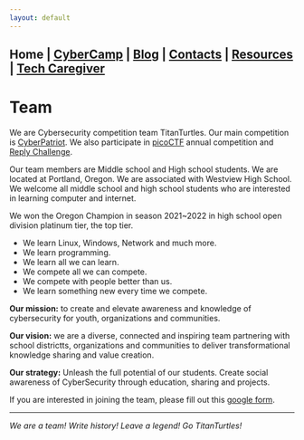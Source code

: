 ```yaml
---
layout: default
---
```


## **Home** | [CyberCamp](./cybercamp.html) | [Blog](./blog.html) | [Contacts](./contacts.html) | [Resources](./resources.html) | [Tech Caregiver](./techcg.html)

# Team

We are Cybersecurity competition team TitanTurtles. Our main competition is [CyberPatriot](https://www.uscyberpatriot.org/). We also participate in [picoCTF](https://picoctf.org/) annual competition and [Reply Challenge](https://challenges.reply.com/tamtamy/challenges/category/cybersecurity#home). 

Our team members are Middle school and High school students. We are located at Portland, Oregon. We are associated with Westview High School. We welcome all middle school and high school students who are interested in learning computer and internet.

We won the Oregon Champion in season 2021~2022 in high school open division platinum tier, the top tier.

* We learn Linux, Windows, Network and much more.
* We learn programming.
* We learn all we can learn.
* We compete all we can compete.
* We compete with people better than us.
* We learn something new every time we compete.

**Our mission:** to create and elevate awareness and knowledge of cybersecurity for youth, organizations and communities.

**Our vision:** we are a diverse, connected and inspiring team partnering with school districtts, organizations and communities to deliver transformational knowledge sharing and value creation.

**Our strategy:** Unleash the full potential of our students. Create social awareness of CyberSecurity through education, sharing and projects.


If you are interested in joining the team, please fill out this [google form](https://forms.gle/1DoXWwxivJpWVeSr6).

---

*We are a team!
Write history!
Leave a legend!
Go TitanTurtles!*

